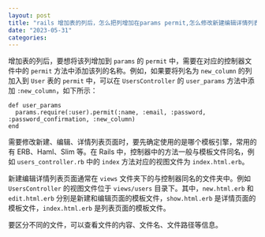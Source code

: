 ```yaml
---
layout: post
title: "rails 增加表的列后，怎么把列增加在params permit,怎么修改新建编辑详情列表页面，怎么区分哪个文件是新建编辑详情列表。"
date: "2023-05-31"
categories: 
---
```

<div id="rtf5581">
<div>
<p>增加表的列后，要想将该列增加到 <code>params</code> 的 <code>permit</code> 中，需要在对应的控制器文件中的 <code>permit</code> 方法中添加该列的名称。例如，如果要将列名为 <code>new_column</code> 的列加入到 <code>User</code> 表的 <code>permit</code> 中，可以在 <code>UsersController</code> 的 <code>user_params</code> 方法中添加 <code>:new_column</code>，如下所示：</p>

<pre>
<code>def user_params
  params.require(:user).permit(:name, :email, :password, :password_confirmation, :new_column)
end</code></pre>

<p>需要修改新建、编辑、详情列表页面时，要先确定使用的是哪个模板引擎，常用的有 ERB、Haml、Slim 等。在 Rails 中，控制器中的方法一般与模板文件同名，例如 <code>users_controller.rb</code> 中的 <code>index</code> 方法对应的视图文件为 <code>index.html.erb</code>。</p>

<p>新建编辑详情列表页面通常在 <code>views</code> 文件夹下的与控制器同名的文件夹中。例如 <code>UsersController</code> 的视图文件位于 <code>views/users</code> 目录下。其中，<code>new.html.erb</code> 和 <code>edit.html.erb</code> 分别是新建和编辑页面的模板文件，<code>show.html.erb</code> 是详情页面的模板文件，<code>index.html.erb</code> 是列表页面的模板文件。</p>

<p>要区分不同的文件，可以查看文件的内容、文件名、文件路径等信息。</p>
</div>
</div>

